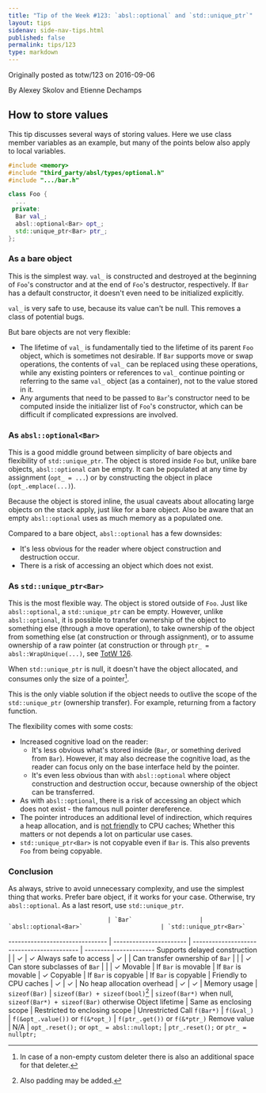 ```yaml
---
title: "Tip of the Week #123: `absl::optional` and `std::unique_ptr`"
layout: tips
sidenav: side-nav-tips.html
published: false
permalink: tips/123
type: markdown
---
```


Originally posted as totw/123 on 2016-09-06

By Alexey Skolov and Etienne Dechamps

## How to store values

This tip discusses several ways of storing values. Here we use class member
variables as an example, but many of the points below also apply to local
variables.

```c++
#include <memory>
#include "third_party/absl/types/optional.h"
#include ".../bar.h"

class Foo {
  ...
 private:
  Bar val_;
  absl::optional<Bar> opt_;
  std::unique_ptr<Bar> ptr_;
};
```

### As a bare object

This is the simplest way. `val_` is constructed and destroyed at the beginning
of `Foo`'s constructor and at the end of `Foo`'s destructor, respectively. If
`Bar` has a default constructor, it doesn't even need to be initialized
explicitly.

`val_` is very safe to use, because its value can't be null. This removes a
class of potential bugs.

But bare objects are not very flexible:

*   The lifetime of `val_` is fundamentally tied to the lifetime of its parent
    `Foo` object, which is sometimes not desirable. If `Bar` supports move or
    swap operations, the contents of `val_` can be replaced using these
    operations, while any existing pointers or references to `val_` continue
    pointing or referring to the same `val_` object (as a container), not to the
    value stored in it.
*   Any arguments that need to be passed to `Bar`'s constructor need to be
    computed inside the initializer list of `Foo`'s constructor, which can be
    difficult if complicated expressions are involved.

### As `absl::optional<Bar>`

This is a good middle ground between simplicity of bare objects and flexibility
of `std::unique_ptr`. The object is stored inside `Foo` but, unlike bare
objects, `absl::optional` can be empty. It can be populated at any time by
assignment (`opt_ = ...`) or by constructing the object in place
(`opt_.emplace(...)`).

Because the object is stored inline, the usual caveats about allocating large
objects on the stack apply, just like for a bare object. Also be aware that an
empty `absl::optional` uses as much memory as a populated one.

Compared to a bare object, `absl::optional` has a few downsides:

*   It's less obvious for the reader where object construction and destruction
    occur.
*   There is a risk of accessing an object which does not exist.

### As `std::unique_ptr<Bar>`

This is the most flexible way. The object is stored outside of `Foo`. Just like
`absl::optional`, a `std::unique_ptr` can be empty. However, unlike
`absl::optional`, it is possible to transfer ownership of the object to
something else (through a move operation), to take ownership of the object from
something else (at construction or through assignment), or to assume ownership
of a raw pointer (at construction or through `ptr_ = absl::WrapUnique(...)`, see
[TotW 126](/tips/126).

When `std::unique_ptr` is null, it doesn't have the object allocated, and
consumes only the size of a pointer[^deleter].

This is the only viable solution if the object needs to outlive the scope of the
`std::unique_ptr` (ownership transfer). For example, returning from a factory
function.

The flexibility comes with some costs:

*   Increased cognitive load on the reader:
    *   It's less obvious what's stored inside (`Bar`, or something derived from
        `Bar`). However, it may also decrease the cognitive load, as the reader
        can focus only on the base interface held by the pointer.
    *   It's even less obvious than with `absl::optional` where object
        construction and destruction occur, because ownership of the object can
        be transferred.
*   As with `absl::optional`, there is a risk of accessing an object which does
    not exist - the famous null pointer dereference.
*   The pointer introduces an additional level of indirection, which requires a
    heap allocation, and is [not
    friendly](https://en.wikipedia.org/wiki/Locality_of_reference) to CPU
    caches; Whether this matters or not depends a lot on particular use cases.
*   `std::unique_ptr<Bar>` is not copyable even if `Bar` is. This also prevents
    `Foo` from being copyable. 

### Conclusion

As always, strive to avoid unnecessary complexity, and use the simplest thing
that works. Prefer bare object, if it works for your case. Otherwise, try
`absl::optional`. As a last resort, use `std::unique_ptr`.

                                | `Bar`                   | `absl::optional<Bar>`                      | `std::unique_ptr<Bar>`
------------------------------- | ----------------------- | ------------------------------------------ | ----------------------
Supports delayed construction   |                         | ✓                                          | ✓
Always safe to access           | ✓                       |                                            |
Can transfer ownership of `Bar` |                         |                                            | ✓
Can store subclasses of `Bar`   |                         |                                            | ✓
Movable                         | If `Bar` is movable     | If `Bar` is movable                        | ✓
Copyable                        | If `Bar` is copyable    | If `Bar` is copyable                       |
Friendly to CPU caches          | ✓                       | ✓                                          |
No heap allocation overhead     | ✓                       | ✓                                          |
Memory usage                    | `sizeof(Bar)`           | `sizeof(Bar) + sizeof(bool)`[^padding]     | `sizeof(Bar*)` when null, `sizeof(Bar*) + sizeof(Bar)` otherwise
Object lifetime                 | Same as enclosing scope | Restricted to enclosing scope              | Unrestricted
Call `f(Bar*)`                  | `f(&val_)`              | `f(&opt_.value())` or `f(&*opt_)`          | `f(ptr_.get())` or `f(&*ptr_)`
Remove value                    | N/A                     | `opt_.reset();` or `opt_ = absl::nullopt;` | `ptr_.reset();` or `ptr_ = nullptr;`

[^deleter]: In case of a non-empty custom deleter there is also an additional
    space for that deleter.
[^padding]: Also padding may be added.
